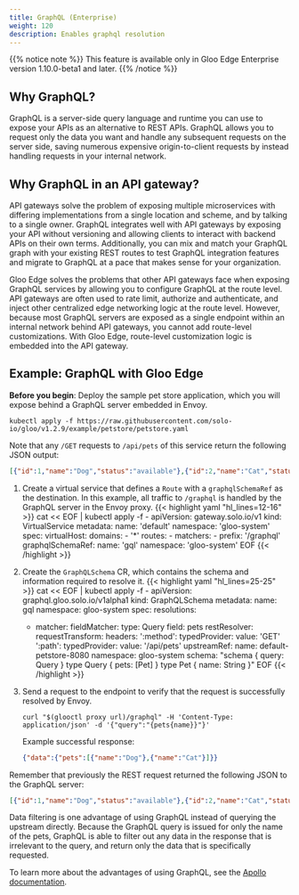 ```yaml
---
title: GraphQL (Enterprise)
weight: 120
description: Enables graphql resolution
---
```


{{% notice note %}}
This feature is available only in Gloo Edge Enterprise version 1.10.0-beta1 and later.
{{% /notice %}}

## Why GraphQL?
GraphQL is a server-side query language and runtime you can use to expose your APIs as an alternative to REST APIs.
GraphQL allows you to request only the data you want and handle any subsequent requests on
the server side, saving numerous expensive origin-to-client requests by instead handling requests in your
internal network.

## Why GraphQL in an API gateway?
API gateways solve the problem of exposing multiple microservices with differing implementations from a single
location and scheme, and by talking to a single owner. GraphQL integrates well with API gateways by exposing
your API without versioning and allowing clients to interact with backend APIs on their own terms. Additionally, you can
mix and match your GraphQL graph with your existing REST routes to test GraphQL integration features and
migrate to GraphQL at a pace that makes sense for your organization.

Gloo Edge solves the problems that other API gateways face when exposing GraphQL services by allowing you
to configure GraphQL at the route level. API gateways are often used to rate limit, authorize and authenticate, and inject
other centralized edge networking logic at the route level. However, because most GraphQL servers are exposed as a single endpoint
within an internal network behind API gateways, you cannot add route-level customizations.
With Gloo Edge, route-level customization logic is embedded into the API gateway.

## Example: GraphQL with Gloo Edge

**Before you begin**: Deploy the sample pet store application, which you will expose behind a GraphQL server embedded in Envoy.
```shell
kubectl apply -f https://raw.githubusercontent.com/solo-io/gloo/v1.2.9/example/petstore/petstore.yaml
```
Note that any `/GET` requests to `/api/pets` of this service return the following JSON output:
```json
[{"id":1,"name":"Dog","status":"available"},{"id":2,"name":"Cat","status":"pending"}]
```

1. Create a virtual service that defines a `Route` with a `graphqlSchemaRef` as the
destination. In this example, all traffic to `/graphql` is handled by the GraphQL server in the Envoy proxy.
   {{< highlight yaml "hl_lines=12-16" >}}
   cat << EOF | kubectl apply -f -
   apiVersion: gateway.solo.io/v1
   kind: VirtualService
   metadata:
     name: 'default'
     namespace: 'gloo-system'
   spec:
     virtualHost:
       domains:
       - '*'
       routes:
       - matchers:
          - prefix: '/graphql'
         graphqlSchemaRef:
           name: 'gql'
           namespace: 'gloo-system'
   EOF
   {{< /highlight >}}

2. Create the `GraphQLSchema` CR, which contains the schema and information required to resolve it.
   {{< highlight yaml "hl_lines=25-25" >}}
   cat << EOF | kubectl apply -f -
   apiVersion: graphql.gloo.solo.io/v1alpha1
   kind: GraphQLSchema
   metadata:
     name: gql
     namespace: gloo-system
   spec:
     resolutions:
     - matcher:
         fieldMatcher:
           type: Query
           field: pets
       restResolver:
         requestTransform:
           headers:
             ':method':
               typedProvider:
                 value: 'GET'
             ':path':
               typedProvider:
                 value: '/api/pets'
         upstreamRef:
           name: default-petstore-8080
           namespace: gloo-system
     schema: "schema { query: Query } type Query { pets: [Pet] } type Pet { name: String }"
   EOF
   {{< /highlight >}}

3. Send a request to the endpoint to verify that the request is successfully resolved by Envoy.
   ```shell
   curl "$(glooctl proxy url)/graphql" -H 'Content-Type: application/json' -d '{"query":"{pets{name}}"}'
   ```
   Example successful response:
   ```json
   {"data":{"pets":[{"name":"Dog"},{"name":"Cat"}]}}
   ```

Remember that previously the REST request returned the following JSON to the GraphQL server:
```json
[{"id":1,"name":"Dog","status":"available"},{"id":2,"name":"Cat","status":"pending"}]
```
Data filtering is one advantage of using GraphQL instead of querying the upstream directly. Because the GraphQL query is issued for only the name of the pets, GraphQL is able to filter out any data in the response that is irrelevant to the query, and return only the data that is specifically requested.

To learn more about the advantages of using GraphQL, see the [Apollo documentation](https://www.apollographql.com/docs/intro/benefits/#graphql-provides-declarative-efficient-data-fetching).
